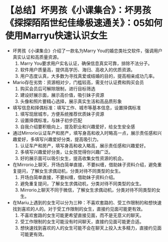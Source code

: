 # 【总结】坏男孩《小课集合》：坏男孩《探探陌陌世纪佳缘极速通关》：05如何使用Marryu快速认识女生

-   坏男孩《小课集合》介绍了一款名为Marry You的婚恋类社交软件，强调用户真实认证和高质量资源。
    1.  Marry You要求用户实名认证，确保信息真实可靠，排除不法分子。
    2.  软件用户质量高，提供高学历、海归、高收入的优质资源。
    3.  用户态度认真，大多数为寻找真爱或结婚的目的，提高相亲成功几率。
-   Mario存在劣势：资源相对少，门槛较高，需支付认证费和购买会员
    1.  购买会员后可解除限制，进行目标筛选
    2.  建设好展示面，展示高价值，吸引妹子资源
    3.  头像和照片要精心选择，展示真实生活和高品质形象
-   填写信息和择偶标准：填写工作、城市等基本信息，设置择偶标准
    1.  填写现居城市，方便系统推荐优质妹子资源
    2.  设置择偶标准，与妹子初步匹配
    3.  自我介绍要积极向上，提及职业和兴趣爱好，给女生安全感
-   通过Mirrorio认证车产和房产，填写身高和收入时略高一点，展示责任感和兴趣爱好，多填写兴趣爱好分类，提高吸引力。
    1.  认证车产和房产，填写身高和收入略高，展示责任感和兴趣爱好。
    2.  多填写兴趣爱好分类，让女孩觉得你兴趣广泛。
    3.  好的展示面可以吸引女生，提高收集女性资源的机会。
-   在Mirrorio上聊天，开场白简单直接，不要纠缠，借助妹子资料介绍，避免重复提问，了解女生求偶动机，分类对待不同类型的女生。
    1.  开场白简单直接，不要纠缠，借助妹子资料介绍。
    2.  避免重复提问，了解女生求偶动机，分类对待不同类型的女生。
    3.  Mirrorio上聊天不同于微信，了解女生求偶动机，分类对待不同类型的女生。
-   在Mariu上遇到的女生可以分为三种：不喜欢套路的、受工作限制的和想快速找到喜欢的人的。对于受工作限制的女生，直接约见面可能更有效。
    1.  不喜欢套路的女生可能更希望直接见面，而不是无意义的聊天。
    2.  受工作限制的女生可能没有时间聊天，直接约见面可能更合适。
    3.  想快速找到喜欢的人的女生可能不会在聊天上投入太多精力，直接约见面可能更有效。